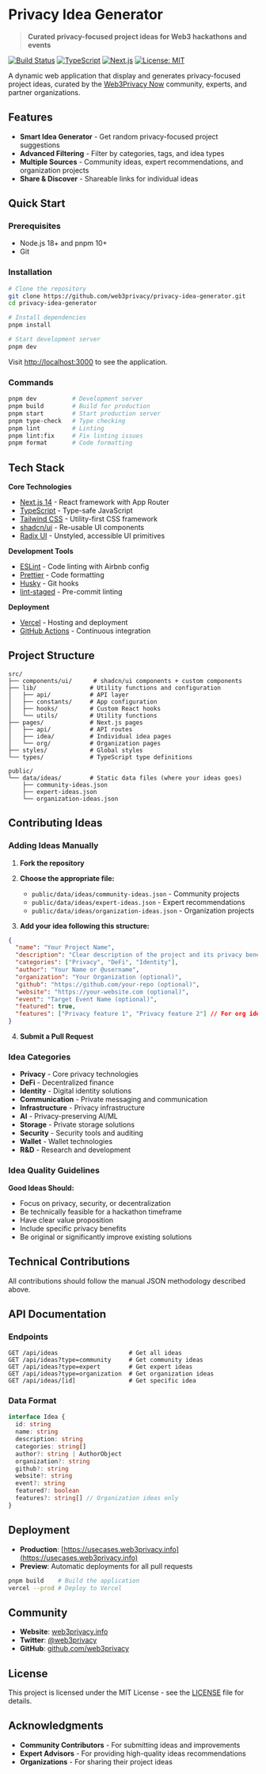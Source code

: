 # Privacy Idea Generator

> **Curated privacy-focused project ideas for Web3 hackathons and events**

[![Build Status](https://github.com/web3privacy/privacy-idea-generator/workflows/CI/badge.svg)](https://github.com/web3privacy/privacy-idea-generator/actions)
[![TypeScript](https://img.shields.io/badge/TypeScript-007ACC?style=flat&logo=typescript&logoColor=white)](https://www.typescriptlang.org/)
[![Next.js](https://img.shields.io/badge/Next.js-000000?style=flat&logo=next.js&logoColor=white)](https://nextjs.org/)
[![License: MIT](https://img.shields.io/badge/License-MIT-yellow.svg)](https://opensource.org/licenses/MIT)

A dynamic web application that display and generates privacy-focused project ideas, curated by the [Web3Privacy Now](https://web3privacy.info) community, experts, and partner organizations.

## Features

- **Smart Idea Generator** - Get random privacy-focused project suggestions
- **Advanced Filtering** - Filter by categories, tags, and idea types
- **Multiple Sources** - Community ideas, expert recommendations, and organization projects
- **Share & Discover** - Shareable links for individual ideas

## Quick Start

### Prerequisites

- Node.js 18+ and pnpm 10+
- Git

### Installation

```bash
# Clone the repository
git clone https://github.com/web3privacy/privacy-idea-generator.git
cd privacy-idea-generator

# Install dependencies
pnpm install

# Start development server
pnpm dev
```

Visit [http://localhost:3000](http://localhost:3000) to see the application.

### Commands

```bash
pnpm dev          # Development server
pnpm build        # Build for production
pnpm start        # Start production server
pnpm type-check   # Type checking
pnpm lint         # Linting
pnpm lint:fix     # Fix linting issues
pnpm format       # Code formatting
```

## Tech Stack

**Core Technologies**

- [Next.js 14](https://nextjs.org/) - React framework with App Router
- [TypeScript](https://www.typescriptlang.org/) - Type-safe JavaScript
- [Tailwind CSS](https://tailwindcss.com/) - Utility-first CSS framework
- [shadcn/ui](https://ui.shadcn.com/) - Re-usable UI components
- [Radix UI](https://www.radix-ui.com/) - Unstyled, accessible UI primitives

**Development Tools**

- [ESLint](https://eslint.org/) - Code linting with Airbnb config
- [Prettier](https://prettier.io/) - Code formatting
- [Husky](https://typicode.github.io/husky/) - Git hooks
- [lint-staged](https://github.com/okonet/lint-staged) - Pre-commit linting

**Deployment**

- [Vercel](https://vercel.com/) - Hosting and deployment
- [GitHub Actions](https://github.com/features/actions) - Continuous integration

## Project Structure

```
src/
├── components/ui/      # shadcn/ui components + custom components
├── lib/               # Utility functions and configuration
│   ├── api/           # API layer
│   ├── constants/     # App configuration
│   ├── hooks/         # Custom React hooks
│   └── utils/         # Utility functions
├── pages/             # Next.js pages
│   ├── api/           # API routes
│   ├── idea/          # Individual idea pages
│   └── org/           # Organization pages
├── styles/            # Global styles
└── types/             # TypeScript type definitions

public/
└── data/ideas/        # Static data files (where your ideas goes)
    ├── community-ideas.json
    ├── expert-ideas.json
    └── organization-ideas.json
```

## Contributing Ideas

### Adding Ideas Manually

1. **Fork the repository**
2. **Choose the appropriate file:**

   - `public/data/ideas/community-ideas.json` - Community projects
   - `public/data/ideas/expert-ideas.json` - Expert recommendations
   - `public/data/ideas/organization-ideas.json` - Organization projects

3. **Add your idea following this structure:**

```json
{
  "name": "Your Project Name",
  "description": "Clear description of the project and its privacy benefits",
  "categories": ["Privacy", "DeFi", "Identity"],
  "author": "Your Name or @username",
  "organization": "Your Organization (optional)",
  "github": "https://github.com/your-repo (optional)",
  "website": "https://your-website.com (optional)",
  "event": "Target Event Name (optional)",
  "featured": true,
  "features": ["Privacy feature 1", "Privacy feature 2"] // For org ideas only
}
```

4. **Submit a Pull Request**

### Idea Categories

- **Privacy** - Core privacy technologies
- **DeFi** - Decentralized finance
- **Identity** - Digital identity solutions
- **Communication** - Private messaging and communication
- **Infrastructure** - Privacy infrastructure
- **AI** - Privacy-preserving AI/ML
- **Storage** - Private storage solutions
- **Security** - Security tools and auditing
- **Wallet** - Wallet technologies
- **R&D** - Research and development

### Idea Quality Guidelines

**Good Ideas Should:**

- Focus on privacy, security, or decentralization
- Be technically feasible for a hackathon timeframe
- Have clear value proposition
- Include specific privacy benefits
- Be original or significantly improve existing solutions

## Technical Contributions

All contributions should follow the manual JSON methodology described above.

## API Documentation

### Endpoints

```
GET /api/ideas                    # Get all ideas
GET /api/ideas?type=community     # Get community ideas
GET /api/ideas?type=expert        # Get expert ideas
GET /api/ideas?type=organization  # Get organization ideas
GET /api/ideas/[id]               # Get specific idea
```

### Data Format

```typescript
interface Idea {
  id: string
  name: string
  description: string
  categories: string[]
  author?: string | AuthorObject
  organization?: string
  github?: string
  website?: string
  event?: string
  featured?: boolean
  features?: string[] // Organization ideas only
}
```

## Deployment

- **Production**: [https://usecases.web3privacy.info](https://usecases.web3privacy.info)
- **Preview**: Automatic deployments for all pull requests

```bash
pnpm build    # Build the application
vercel --prod # Deploy to Vercel
```

## Community

- **Website**: [web3privacy.info](https://web3privacy.info)
- **Twitter**: [@web3privacy](https://twitter.com/web3privacy)
- **GitHub**: [github.com/web3privacy](https://github.com/web3privacy)

## License

This project is licensed under the MIT License - see the [LICENSE](./LICENSE) file for details.

## Acknowledgments

- **Community Contributors** - For submitting ideas and improvements
- **Expert Advisors** - For providing high-quality ideas recommendations
- **Organizations** - For sharing their project ideas
